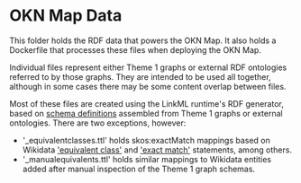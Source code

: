 # OKN Map Data

This folder holds the RDF data that powers the OKN Map.
It also holds a Dockerfile that processes these files when deploying the OKN Map.

Individual files represent either Theme 1 graphs or external RDF ontologies referred to by those graphs.
They are intended to be used all together, although in some cases there may be some content overlap between files.

Most of these files are created using the LinkML runtime's RDF generator, based on [schema definitions](https://github.com/frink-okn/schema-gen/tree/main/schema) assembled from Theme 1 graphs or external ontologies.
There are two exceptions, however:

* '_equivalentclasses.ttl' holds skos:exactMatch mappings based on Wikidata ['equivalent class'](https://www.wikidata.org/entity/P1709) and ['exact match'](https://www.wikidata.org/entity/P1709) statements, among others.
* '_manualequivalents.ttl' holds similar mappings to Wikidata entities added after manual inspection of the Theme 1 graph schemas.